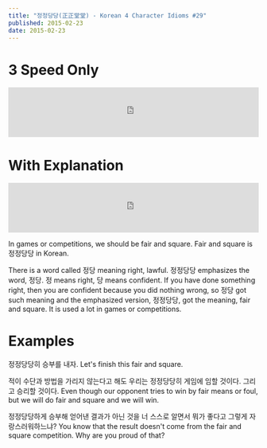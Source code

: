 ```yaml
---
title: "정정당당(正正堂堂) - Korean 4 Character Idioms #29"
published: 2015-02-23
date: 2015-02-23
---
```


#  3 Speed Only

<iframe id="audio_iframe" src="https://www.podbean.com/media/player/69sha-5400c7/initByJs/1/auto/1?skin=4" width="100%" height="100" frameborder="0" scrolling="no"></iframe>

#  With Explanation

<iframe id="audio_iframe" src="https://www.podbean.com/media/player/vr23d-5400cd/initByJs/1/auto/1?skin=4" width="100%" height="100" frameborder="0" scrolling="no"></iframe>

In games or competitions, we should be fair and square. Fair and square is 정정당당 in Korean.

There is a word called 정당 meaning right, lawful. 정정당당 emphasizes the word, 정당. 정 means right, 당 means confident. If you have done something right, then you are confident because you did nothing wrong, so 정당 got such meaning and the emphasized version, 정정당당, got the meaning, fair and square. It is used a lot in games or competitions.

#  Examples

정정당당히 승부를 내자.
Let's finish this fair and square.

적이 수단과 방법을 가리지 않는다고 해도 우리는 정정당당히 게임에 임할 것이다. 그리고 승리할 것이다.
Even though our opponent tries to win by fair means or foul, but we will do fair and square and we will win.

정정당당하게 승부해 얻어낸 결과가 아닌 것을 너 스스로 알면서 뭐가 좋다고 그렇게 자랑스러워하느냐?
You know that the result doesn't come from the fair and square competition. Why are you proud of that?